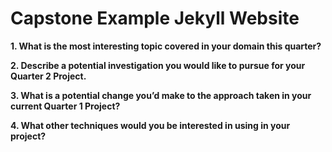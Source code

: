 # Capstone Example Jekyll Website
**1. What is the most interesting topic covered in your domain this quarter?**

**2. Describe a potential investigation you would like to pursue for your Quarter 2 Project.**

**3. What is a potential change you’d make to the approach taken in your current Quarter 1 Project?**

**4. What other techniques would you be interested in using in your project?**
